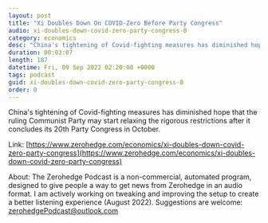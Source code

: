 ```yaml
---
layout: post
title: "Xi Doubles Down On COVID-Zero Before Party Congress"
audio: xi-doubles-down-covid-zero-party-congress-0
category: economics
desc: "China's tightening of Covid-fighting measures has diminished hope that the ruling Communist Party may start relaxing the rigorous restrictions after it concludes its 20th Party Congress in October."
duration: 00:03:07
length: 187
datetime: Fri, 09 Sep 2022 02:20:00 +0000
tags: podcast
guid: xi-doubles-down-covid-zero-party-congress-0
order: 0
---
```

China's tightening of Covid-fighting measures has diminished hope that the ruling Communist Party may start relaxing the rigorous restrictions after it concludes its 20th Party Congress in October.

Link: [https://www.zerohedge.com/economics/xi-doubles-down-covid-zero-party-congress](https://www.zerohedge.com/economics/xi-doubles-down-covid-zero-party-congress)

About: The Zerohedge Podcast is a non-commercial, automated program, designed to give people a way to get news from Zerohedge in an audio format.  I am actively working on tweaking and improving the setup to create a better listening experience (August 2022).  Suggestions are welcome: [zerohedgePodcast@outlook.com](mailto:zerohedgePodcast@outlook.com)